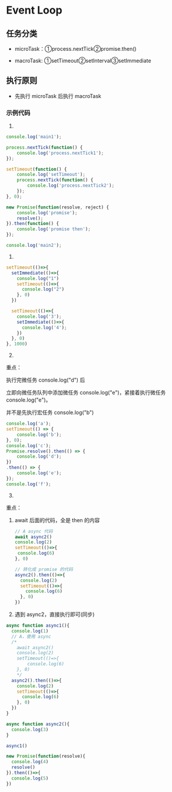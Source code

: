 # Event Loop

## 任务分类

- microTask：①process.nextTick②promise.then()

- macroTask: ①setTimeout②setInterval③setImmediate

## 执行原则

- 先执行 microTask 后执行 macroTask

### 示例代码

1. 

```javascript
console.log('main1');

process.nextTick(function() {
    console.log('process.nextTick1');
});

setTimeout(function() {
    console.log('setTimeout');
    process.nextTick(function() {
        console.log('process.nextTick2');
    });
}, 0);

new Promise(function(resolve, reject) {
    console.log('promise');
    resolve();
}).then(function() {
    console.log('promise then');
});

console.log('main2');

```

1. 

```javascript
setTimeout(()=>{
  setImmediate(()=>{
    console.log("1")
    setTimeout(()=>{
      console.log("2")
    }, 0)
  })

  setTimeout(()=>{
    console.log('3');
    setImmediate(()=>{
      console.log('4');
    })
  }, 0)
}, 1000)
```


2. 

重点：

执行完微任务 console.log("d") 后

立即向微任务队列中添加微任务 console.log("e")，紧接着执行微任务 console.log("e")。

并不是先执行宏任务 console.log("b")

```javascript
console.log('a');
setTimeout(() => {
    console.log('b');
}, 0);
console.log('c');
Promise.resolve().then(() => {
    console.log('d');
})
.then(() => {
    console.log('e');
});
console.log('f');
```





3. 

重点：

  1. await 后面的代码，全是 then 的内容
  
       ``` JavaScript
       // A async 代码
       await async2()
       console.log(2)
       setTimeout(()=>{
        console.log(6)
       }, 0)
       
       // 转化成 promise 的代码
       async2().then(()=>{
         console.log(2)
         setTimeout(()=>{
           console.log(6)
         }, 0)
       })
       ```

  2. 遇到 async2，直接执行即可(同步)


```javascript
async function async1(){
  console.log(1)
  // A，使用 async
  /*
	await async2()
	console.log(2)
	setTimeout(()=>{
		console.log(6)
	}, 0)
	*/
  async2().then(()=>{
    console.log(2)
    setTimeout(()=>{
      console.log(6)
    }, 0)
  })
}

async function async2(){
  console.log(3)
}

async1()

new Promise(function(resolve){
  console.log(4)
  resolve()
}).then(()=>{
  console.log(5)
})
```





